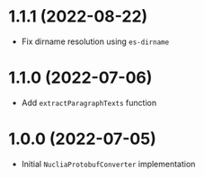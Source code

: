 # 1.1.1 (2022-08-22)

- Fix dirname resolution using `es-dirname`

# 1.1.0 (2022-07-06)

- Add `extractParagraphTexts` function

# 1.0.0 (2022-07-05)

- Initial `NucliaProtobufConverter` implementation
